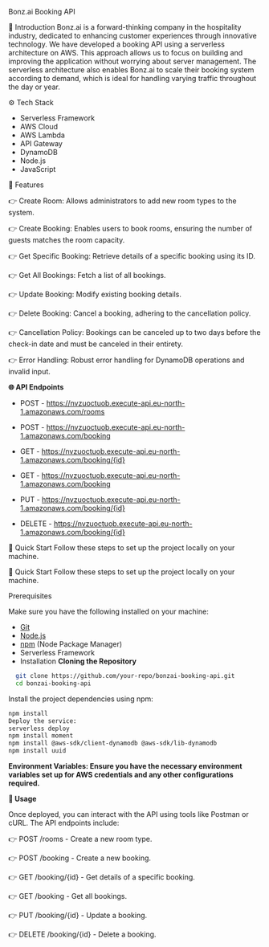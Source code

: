 Bonz.ai Booking API

🤖 Introduction
Bonz.ai is a forward-thinking company in the hospitality industry, dedicated to enhancing customer experiences through innovative technology. We have developed a booking API using a serverless architecture on AWS. This approach allows us to focus on building and improving the application without worrying about server management. The serverless architecture also enables Bonz.ai to scale their booking system according to demand, which is ideal for handling varying traffic throughout the day or year.

⚙️ Tech Stack

* Serverless Framework
* AWS Cloud
* AWS Lambda
* API Gateway
* DynamoDB
* Node.js
* JavaScript

🔋 Features

👉 Create Room: Allows administrators to add new room types to the system.

👉 Create Booking: Enables users to book rooms, ensuring the number of guests matches the room capacity.

👉 Get Specific Booking: Retrieve details of a specific booking using its ID.

👉 Get All Bookings: Fetch a list of all bookings.

👉 Update Booking: Modify existing booking details.

👉 Delete Booking: Cancel a booking, adhering to the cancellation policy.

👉 Cancellation Policy: Bookings can be canceled up to two days before the check-in date and must be canceled in their entirety.

👉 Error Handling: Robust error handling for DynamoDB operations and invalid input.

**🌐 API Endpoints**

* POST - https://nvzuoctuob.execute-api.eu-north-1.amazonaws.com/rooms

* POST - https://nvzuoctuob.execute-api.eu-north-1.amazonaws.com/booking

* GET - https://nvzuoctuob.execute-api.eu-north-1.amazonaws.com/booking/{id}

* GET - https://nvzuoctuob.execute-api.eu-north-1.amazonaws.com/booking

* PUT - https://nvzuoctuob.execute-api.eu-north-1.amazonaws.com/booking/{id}

* DELETE - https://nvzuoctuob.execute-api.eu-north-1.amazonaws.com/booking/{id}

🤸 Quick Start
Follow these steps to set up the project locally on your machine.

🤸 Quick Start
Follow these steps to set up the project locally on your machine.

Prerequisites

Make sure you have the following installed on your machine:

- [Git](https://git-scm.com/)
- [Node.js](https://nodejs.org/en)
- [npm](https://www.npmjs.com/) (Node Package Manager)
- Serverless Framework
- Installation
**Cloning the Repository**

```bash
  git clone https://github.com/your-repo/bonzai-booking-api.git
  cd bonzai-booking-api
```


Install the project dependencies using npm:


```bash
npm install
Deploy the service:
serverless deploy
npm install moment
npm install @aws-sdk/client-dynamodb @aws-sdk/lib-dynamodb
npm install uuid
```

**Environment Variables: Ensure you have the necessary environment variables set up for AWS credentials and any other configurations required.**

**🚀 Usage**

Once deployed, you can interact with the API using tools like Postman or cURL. The API endpoints include:

👉 POST /rooms - Create a new room type.

👉 POST /booking - Create a new booking.

👉 GET /booking/{id} - Get details of a specific booking.

👉 GET /booking - Get all bookings.

👉 PUT /booking/{id} - Update a booking.

👉 DELETE /booking/{id} - Delete a booking.
